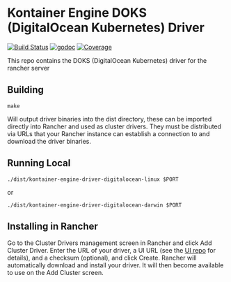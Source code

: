 # Kontainer Engine DOKS (DigitalOcean Kubernetes) Driver

[![Build Status](https://travis-ci.org/ribeiro-rodrigo/kontainer-engine-driver-digitalocean.svg?branch=master)](https://travis-ci.org/ribeiro-rodrigo/kontainer-engine-driver-digitalocean)
[![godoc](https://godoc.org/github.com/ribeiro-rodrigo/kontainer-engine-driver-digitalocean?status.svg)](https://godoc.org/github.com/ribeiro-rodrigo/kontainer-engine-driver-digitalocean)
[![Coverage](https://codecov.io/gh/ribeiro-rodrigo/kontainer-engine-driver-digitalocean/branch/master/graph/badge.svg)](https://codecov.io/gh/ribeiro-rodrigo/kontainer-engine-driver-digitalocean)

This repo contains the DOKS (DigitalOcean Kubernetes) driver for the rancher server

## Building
```shell script
make
```
Will output driver binaries into the dist directory, these can be imported directly into Rancher and used as cluster drivers. They must be distributed via URLs that your Rancher instance can establish a connection to and download the driver binaries.

## Running Local
```shell script
./dist/kontainer-engine-driver-digitalocean-linux $PORT
```
or
```shell script
./dist/kontainer-engine-driver-digitalocean-darwin $PORT
```

## Installing in Rancher
Go to the Cluster Drivers management screen in Rancher and click Add Cluster Driver. Enter the URL of your driver, a UI URL (see the [UI repo](https://github.com/ribeiro-rodrigo/ui-cluster-driver-digitalocean) for details), and a checksum (optional), and click Create. Rancher will automatically download and install your driver. It will then become available to use on the Add Cluster screen.
